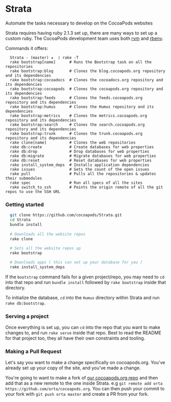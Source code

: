 Strata
======

Automate the tasks necessary to develop on the CocoaPods websites

Strata requires having ruby 2.1.3 set up, there are many ways to set up a custom ruby. The CocoaPods development team uses both [rvm](https://rvm.io) and [rbenv](https://github.com/sstephenson/rbenv).

Commands it offers:

```shell
  Strata · (master) ★  ⟩ rake -T
  rake bootstrap[name]      # Runs the Bootstrap task on all the repositories
  rake bootstrap:blog       # Clones the blog.cocoapods.org repository and its dependencies
  rake bootstrap:cocoadocs  # Clones the cocoadocs.org repository and its dependencies
  rake bootstrap:cocoapods  # Clones the cocoapods.org repository and its dependencies
  rake bootstrap:feeds      # Clones the feeds.cocoapods.org repository and its dependencies
  rake bootstrap:humus      # Clones the Humus repository and its dependencies
  rake bootstrap:metrics    # Clones the metrics.cocoapods.org repository and its dependencies
  rake bootstrap:search     # Clones the search.cocoapods.org repository and its dependencies
  rake bootstrap:trunk      # Clones the trunk.cocoapods.org repository and its dependencies 
  rake clone[name]          # Clones the web repositories
  rake db:create            # Create databases for web properties
  rake db:drop              # Drop databases for web properties
  rake db:migrate           # Migrate databases for web properties
  rake db:reset             # Reset databases for web properties
  rake install_system_deps  # Installs application dependencies
  rake issues               # Gets the count of the open issues
  rake pull                 # Pulls all the repositories & updates their submodules
  rake spec                 # Run all specs of all the sites
  rake switch_to_ssh        # Points the origin remote of all the git repos to use the SSH URL
```

### Getting started
```sh
  git clone https://github.com/cocoapods/Strata.git
  cd Strata
  bundle install
  
  # Downloads all the website repos
  rake clone
  
  # Sets all the website repos up
  rake bootstrap

  # Downloads apps ( this can set up your database for you )
  rake install_system_deps
```


If the `bootstrap` command fails for a given project/repo, you may need to `cd` into that repo and run `bundle install` followed by `rake bootstrap` inside that directory.

To initialize the database, `cd` into the `Humus` directory within Strata and run `rake db:bootstrap`.


### Serving a project

Once everything is set up, you can `cd` into the repo that you want to make changes to, and run `rake serve` inside that repo. Best to read the README for that project too, they all have their own constraints and tooling.


### Making a Pull Request

Let's say you want to make a change specifically on cocoapods.org. You've already set up your copy of the site, and you've made a change. 

You're going to want to make a fork of [our cocoapods.org repo](https://github.com/cocoapods/cocoapods.org/) and then add that as a new remote to the one inside Strata. e.g `git remote add orta https://github.com/orta/cocoapods.org`. You can then push your commit to your fork with `git push orta master` and create a PR from your fork.